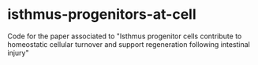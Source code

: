 # isthmus-progenitors-at-cell
Code for the paper associated to "Isthmus progenitor cells contribute to homeostatic cellular turnover and support regeneration following intestinal injury"
